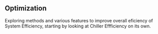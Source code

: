 ## Optimization
Exploring methods and various features to improve overall eficiency of System Efficiency, starting by looking at Chiller Effficiency on its own.
